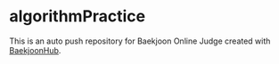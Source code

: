 # algorithmPractice
This is an auto push repository for Baekjoon Online Judge created with [BaekjoonHub](https://github.com/BaekjoonHub/BaekjoonHub).
